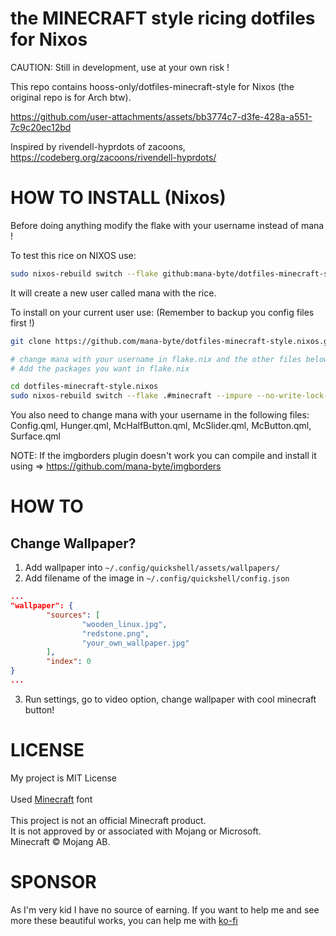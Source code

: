 # the MINECRAFT style ricing dotfiles for Nixos

CAUTION: Still in development, use at your own risk !

This repo contains hooss-only/dotfiles-minecraft-style for Nixos (the original repo is for Arch btw).

https://github.com/user-attachments/assets/bb3774c7-d3fe-428a-a551-7c9c20ec12bd

Inspired by rivendell-hyprdots of zacoons,<br>
https://codeberg.org/zacoons/rivendell-hyprdots/


# HOW TO INSTALL (Nixos)

Before doing anything modify the flake with your username instead of mana !

To test this rice on NIXOS use:

```bash
sudo nixos-rebuild switch --flake github:mana-byte/dotfiles-minecraft-style.nixos#minecraft --impure --no-write-lock-file
```

It will create a new user called mana with the rice.

To install on your current user use: (Remember to backup you config files first !)

```bash
git clone https://github.com/mana-byte/dotfiles-minecraft-style.nixos.git

# change mana with your username in flake.nix and the other files below
# Add the packages you want in flake.nix

cd dotfiles-minecraft-style.nixos
sudo nixos-rebuild switch --flake .#minecraft --impure --no-write-lock-file
```

You also need to change mana with your username in the following files:
Config.qml, Hunger.qml, McHalfButton.qml, McSlider.qml, McButton.qml, Surface.qml

NOTE: If the imgborders plugin doesn't work you can compile and install it using => https://github.com/mana-byte/imgborders


# HOW TO
## Change Wallpaper?
1. Add wallpaper into `~/.config/quickshell/assets/wallpapers/`
2. Add filename of the image in `~/.config/quickshell/config.json`
```json
...
"wallpaper": {
        "sources": [
                "wooden_linux.jpg",
                "redstone.png",
                "your_own_wallpaper.jpg"
        ],
        "index": 0
}
...
```
3. Run settings, go to video option, change wallpaper with cool minecraft button!

# LICENSE
My project is MIT License<br>
<br>
Used [Minecraft](https://github.com/IdreesInc/Minecraft-Font) font<br>
<br>
This project is not an official Minecraft product.<br>
It is not approved by or associated with Mojang or Microsoft.<br>
Minecraft © Mojang AB.<br>

# SPONSOR
As I'm very kid I have no source of earning. If you want to help me and see more these beautiful works, you can help me with [ko-fi](https://ko-fi.com/hooss)
